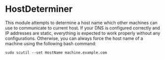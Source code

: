 # HostDeterminer

This module attempts to determine a host name which other machines can use to communicate to current host. 
If your DNS is configured correctly and IP addresses are static, everything is expected to work properly without any configurations. 
Otherwise, you can always force the host name of a machine using the following bash command:

```
sudo scutil --set HostName machine.example.com
```
